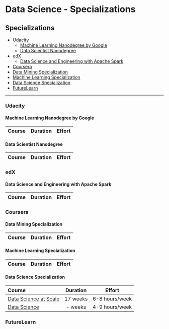 # Data Science - Specializations

## Specializations

* [Udacity](#udacity)
  * [Machine Learning Nanodegree by Google](#machine-learning-nanodegree-by-google) 
  * [Data Scientist Nanodegree](#data-scientist-nanodegree)
* [edX](#edx)
  * [Data Science and Engineering with Apache Spark](#data-science-and-engineering-with-apache-spark)
* [Coursera](#coursera)
 * [Data Mining Specialization](#data-mining-specialization)
 * [Machine Learning Specialization](#machine-learning-specialization)
 * [Data Science Specialization](#data-science-specialization)
* [FutureLearn](#futurelearn)

---

### Udacity

#### Machine Learning Nanodegree by Google
Course | Duration | Effort
:-- | :--: | :--: 

#### Data Scientist Nanodegree
Course | Duration | Effort
:-- | :--: | :--: 

### edX

#### Data Science and Engineering with Apache Spark
Course | Duration | Effort
:-- | :--: | :--: 

### Coursera

#### Data Mining Specialization
Course | Duration | Effort
:-- | :--: | :--: 

#### Machine Learning Specialization
Course | Duration | Effort
:-- | :--: | :--: 

#### Data Science Specialization
Course | Duration | Effort
:-- | :--: | :--: 
[Data Science at Scale](https://www.coursera.org/specializations/data-science)| 17 weeks | 6-8 hours/week
[Data Science](https://www.coursera.org/specializations/jhu-data-science) | - weeks | 4-9 hours/week

### FutureLearn
